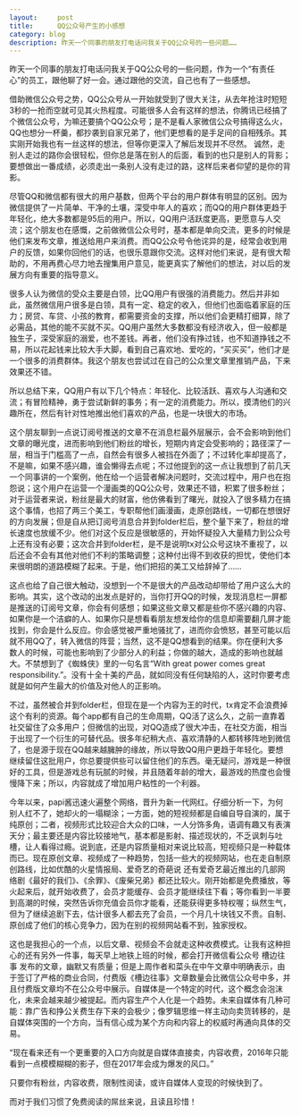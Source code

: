```yaml
---
layout:     post
title:      QQ公众号产生的小感想
category: blog
description: 昨天一个同事的朋友打电话问我关于QQ公众号的一些问题……
---
```


昨天一个同事的朋友打电话问我关于QQ公众号的一些问题，作为一个“有责任心”的员工，跟他聊了好一会。通过跟他的交流，自己也有了一些感想。
    
借助微信公众号之势，QQ公众号从一开始就受到了很大关注，从去年抢注时短短3秒的一抢而空就可见其火热程度。可能很多人会有这样的想法，你腾讯已经搞了个微信公众号，为嘛还要搞个QQ公众号；是不是看人家微信公众号搞得这么火，QQ也想分一杯羹，都抄袭到自家兄弟了，他们更想看的是手足间的自相残杀。其实刚开始我也有一丝这样的想法，但等你更深入了解后发现并不尽然。 诚然，走别人走过的路你会很轻松，但你总是落在别人的后面，看到的也只是别人的背影；要想做出一番成绩，必须走出一条别人没有走过的路，这样后来者仰望的是你的背影。
    
尽管QQ和微信都有很大的用户基数，但两个平台的用户群体有明显的区别。因为微信提供了一片简单、干净的土壤，深受中年人的喜欢；而QQ的用户群体更趋于年轻化，绝大多数都是95后的用户。所以，QQ用户活跃度更高，更愿意与人交流；这个朋友也在感慨，之前做微信公众号时，基本都是单向交流，更多的时候是他们来发布文章，推送给用户来消费。而QQ公众号令他诧异的是，经常会收到用户的反馈，如果你回他们的话，也很乐意跟你交流。这样对他们来说，是有很大帮助的，不用再费心尽力地去搜集用户意见，能更真实了解他们的想法，对以后的发展方向有重要的指导意义。
 
 很多人认为微信的受众主要是白领，比QQ用户有很强的消费能力。然后并非如此，虽然微信用户很多是白领，具有一定、稳定的收入，但他们也面临着家庭的压力；房贷、车贷、小孩的教育，都需要资金的支撑，所以他们会更精打细算，除了必需品，其他的能不买就不买。QQ用户虽然大多数都没有经济收入，但一般都是独生子，深受家庭的溺爱，也不差钱。再者，他们没有挣过钱，也不知道挣钱之不易，所以花起钱来比较大手大脚，看到自己喜欢地、爱吃的，“买买买”，他们才是一个很多的消费群体。我这个朋友也尝试过在自己的公众里文章里推销产品，下来效果还不错。

所以总结下来，QQ用户有以下几个特点：年轻化、比较活跃、喜欢与人沟通和交流；有冒险精神，勇于尝试新鲜的事务；有一定的消费能力。所以，摸清他们的兴趣所在，然后有针对性地推出他们喜欢的产品，也是一块很大的市场。

这个朋友聊到一点说订阅号推送的文章不在消息栏最外层展示，会不会影响到他们文章的曝光度，进而影响到他们粉丝的增长，短期内肯定会受影响的；路径深了一层，相当于门槛高了一点，自然会有很多人被挡在外面了；不过转化率却提高了，不是嘛，如果不感兴趣，谁会懒得去点呢；不过他提到的这一点让我想到了前几天一个同事讲的一个案例，他在给一个运营者解决问题时，交流过程中，用户也在抱怨说；这个用户在运营一个漫画类的QQ公众号，效果还不错，积累了很多粉丝；对于运营者来说，粉丝是最大的财富，他仿佛看到了曙光，就投入了很多精力在搞这个事情，也招了两三个美工，专职帮他们画漫画，走原创路线，一切都在想很好的方向发展；但是自从把订阅号消息合并到folder栏后，整个量下来了，粉丝的增长速度也放缓不少。他们对这个反应是很敏感的，开始怀疑投入大量精力到公众号上还有没有必要；这次合并到folder栏，是不是说明tx对公众号这块不重视了，以后还会不会有其他对他们不利的策略调整；这种付出得不到收获的担忧，使他们本来很明朗的道路模糊了起来。于是，他们把招的美工又给辞掉了……

这点也给了自己很大触动，没想到一个不是很大的产品改动却带给了用户这么大的影响。其实，这个改动的出发点是好的，当你打开QQ的时候，发现消息栏一屏都是推送的订阅号文章，你会有何感想；如果这些文章又都是些你不感兴趣的内容、如果你是一个洁癖的人、如果你只是想看看朋友想发给你的信息却需要翻几屏才能找到，你会是什么反应。你会感觉被严重地骚扰了，进而你会愤怒，甚至可能以后就不用QQ了，转入微信的阵营；当然，这不是QQ想看到的结果。你在便利大多数人的时候，可能也影响到了少部分人的利益；你做的越大，造成的影响也就越大。不禁想到了《蜘蛛侠》里的一句名言“With great power comes great responsibility.”。没有十全十美的产品，就如同没有任何缺陷的人，这时你要考虑就是如何产生最大的价值及对他人的正影响。

不过，虽然被合并到folder栏，但现在是一个内容为王的时代，tx肯定不会浪费掉这个有利的资源。每个app都有自己的生命周期，QQ活了这么久，之前一直靠着社交留住了众多用户；但微信的出现，对QQ造成了很大冲击，在社交方面，相当于出现了一个衍生的可替代品。很多年纪稍大点、喜欢清静的人都转移阵地到微信了，也是源于现在QQ越来越臃肿的缘故，所以导致QQ用户更趋于年轻化。要想继续留住这批用户，你总要提供些可以留住他们的东西。毫无疑问，游戏是一种很好的工具，但是游戏总有玩腻的时候，并且随着年龄的增大，最游戏的热度也会慢慢降下来；所以，内容就成了增加用户粘性的一个利器。

今年以来，papi酱迅速火遍整个网络，晋升为新一代网红。仔细分析一下，为何别人红不了，她却火的一塌糊涂；一方面，她的短视频都是自编自导自演的，属于纯原创；二者，视频形式比较迎合大众的口味，一人分饰多角，语调有趣又有表演天分；最主要还是内容比较接地气，基本都是影射、描述现状的，不乏讽刺与吐槽，让人看得过瘾。说到底，还是内容质量相对来说比较高，短视频只是一种载体而已。现在原创文章、视频成了一种趋势，包括一些大的视频网站，也在走自制原创路线，比如优酷的火星情报局、爱奇艺的奇葩说 还有爱奇艺最近推出的几部网络剧《最好的我们》、《余罪》、《废柴兄弟》都还比较火。刚开始都是免费播放，等火起来后，就开始收费了，会员才能缓存、会员才能继续往下看；等你看到一半要到高潮的时候，突然告诉你充值会员你才能看，还能获得更多特权喔；纵然生气，但为了继续追剧下去，估计很多人都去充了会员，一个月几十块钱又不贵。自制、原创成了他们的核心竞争力，因为在别的视频网站看不到，独家授权。

这也是我担心的一个点，以后文章、视频会不会就走这种收费模式。让我有这种担心的还有另外一件事，每天早上地铁上班的时候，都会打开微信看公众号 槽边往事 发布的文章，幽默又有质量；但是上周作者和菜头在中午文章中明确表示，由于签订了严格的商业合同，付费版《槽边往事》文章数量会比微信公众号中多，并且付费版文章均不在公众号中展示。自媒体是一个特定的时代，这个概念会泡沫化，未来会越来越少被提起。而内容生产个人化是一个趋势。未来自媒体有几种可能：靠广告和挣公关费生存下来的会极少；像罗辑思维一样主动向卖货转移的，是自媒体突围的一个方向，当有信心成为某个方向和内容上的权威时再通向具体的交易。

“现在看来还有一个更重要的入口方向就是自媒体直接卖，内容收费，2016年只能看到一点模模糊糊的影子，但在2017年会成为爆发的风口。”

只要你有粉丝，内容收费，限制性阅读，或许自媒体人变现的时候快到了。

而对于我们习惯了免费阅读的屌丝来说，且读且珍惜！
